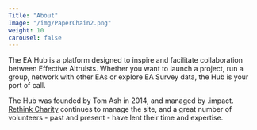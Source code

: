 ```yaml
---
Title: "About"
Image: "/img/PaperChain2.png"
weight: 10
carousel: false
---
```


The EA Hub is a platform designed to inspire and facilitate collaboration between Effective Altruists. Whether you want to launch a project, run a group, network with other EAs or explore EA Survey data, the Hub is your port of call.

The Hub was founded by Tom Ash in 2014, and managed by .impact. <a href="https://rtcharity.org/">Rethink Charity</a> continues to manage the site, and a great number of volunteers - past and present - have lent their time and expertise.
